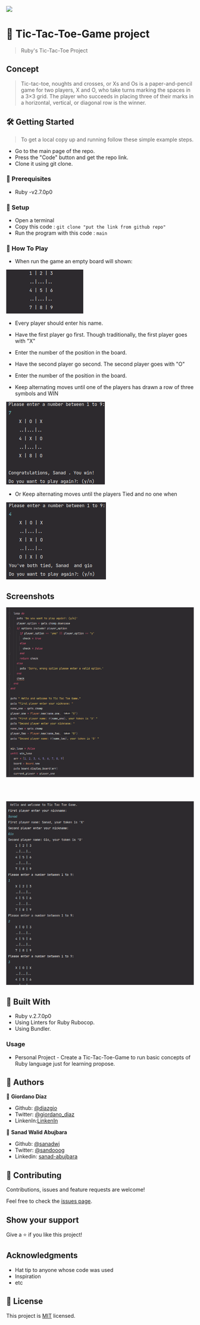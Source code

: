![](https://img.shields.io/badge/Microverse-blueviolet)

# 🧐 Tic-Tac-Toe-Game project

> Ruby's Tic-Tac-Toe Project

## Concept
> Tic-tac-toe, noughts and crosses, or Xs and Os is a paper-and-pencil game for two players, X and O, who take turns marking the spaces in a 3×3 grid. The player who succeeds in placing three of their marks in a horizontal, vertical, or diagonal row is the winner.
 

## 🛠 Getting Started

> To get a local copy up and running follow these simple example steps.

- Go to the main page of the repo.
- Press the "Code" button and get the repo link.
- Clone it using git clone.

### 📝 Prerequisites

- Ruby -v2.7.0p0

### 📝 Setup

 - Open a terminal
 - Copy this code : 
        ```
        git clone "put the link from github repo"
        ```
- Run the program with this code :
        ```
        main
        ```
### 📝 How To Play
   - When run the game an empty board will shown:
    
   ![screenshot](./lib/screenshot/board.png)
   
   - Every player should enter his name.
   
   - Have the first player go first. Though traditionally, the first player goes with "X"
    
   - Enter the number of the position in the board.
    
   - Have the second player go second. The second player goes with "O"
   
   - Enter the number of the position in the board.
   
   - Keep alternating moves until one of the players has drawn a row of three symbols and WIN
   
    
  ![screenshot](./lib/screenshot/win.png) 
  
   - Or Keep alternating moves until the players Tied and no one when 
  
    
  ![screenshot](./lib/screenshot/tied.png) 


## Screenshots
    
 ![screenshot](./lib/screenshot/screenshot1.png)
        
 <br>      
 <br>  

 ![screenshot](./lib/screenshot/screenshot2.png)
 ## 🔧 Built With
 
 - Ruby v.2.7.0p0
 - Using Linters for Ruby Rubocop.
 - Using Bundler.

### Usage

- Personal Project - Create a Tic-Tac-Toe-Game to run basic concepts of Ruby language just for learning propose.

## 👤 Authors

👤 **Giordano Díaz**

- Github: [@diazgio](https://github.com/diazgio)
- Twitter: [@giordano_diaz](https://twitter.com/giordano_diaz)
- LinkenIn:[LinkenIn](www.linkedin.com/in/Giordano-Diaz)

👤 **Sanad Walid Abujbara**

- Github: [@sanadwj](https://github.com/sanadwj)
- Twitter: [@sandooog](https://twitter.com/sandooog)
- Linkedin: [sanad-abujbara](https://linkedin.com/in/sanad-abujbara)

## 🤝 Contributing

Contributions, issues and feature requests are welcome!

Feel free to check the [issues page](issues/).

## Show your support

Give a ⭐️ if you like this project!

## Acknowledgments

- Hat tip to anyone whose code was used
- Inspiration
- etc

## 📝 License

This project is [MIT](lic.url) licensed.
